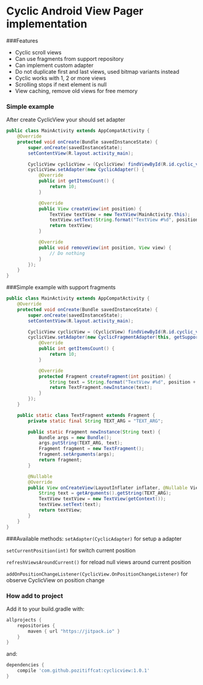 # Cyclic Android View Pager implementation

###Features
- Cyclic scroll views
- Can use fragments from support repository
- Can implement custom adapter
- Do not duplicate first and last views, used bitmap variants instead
- Cyclic works with 1, 2 or more views
- Scrolling stops if next element is null
- View caching, remove old views for free memory

### Simple example
After create CyclicView your should set adapter

```java
public class MainActivity extends AppCompatActivity {
    @Override
    protected void onCreate(Bundle savedInstanceState) {
        super.onCreate(savedInstanceState);
        setContentView(R.layout.activity_main);

        CyclicView cyclicView = (CyclicView) findViewById(R.id.cyclic_view);
        cyclicView.setAdapter(new CyclicAdapter() {
            @Override
            public int getItemsCount() {
                return 10;
            }

            @Override
            public View createView(int position) {
                TextView textView = new TextView(MainActivity.this);
                textView.setText(String.format("TextView #%d", position + 1));
                return textView;
            }

            @Override
            public void removeView(int position, View view) {
                // Do nothing
            }
        });
    }
}
```
###Simple example with support fragments

```java
public class MainActivity extends AppCompatActivity {
    @Override
    protected void onCreate(Bundle savedInstanceState) {
        super.onCreate(savedInstanceState);
        setContentView(R.layout.activity_main);

        CyclicView cyclicView = (CyclicView) findViewById(R.id.cyclic_view);
        cyclicView.setAdapter(new CyclicFragmentAdapter(this, getSupportFragmentManager()) {
            @Override
            public int getItemsCount() {
                return 10;
            }

            @Override
            protected Fragment createFragment(int position) {
                String text = String.format("TextView #%d", position + 1);
                return TextFragment.newInstance(text);
            }
        });
    }

    public static class TextFragment extends Fragment {
        private static final String TEXT_ARG = "TEXT_ARG";

        public static Fragment newInstance(String text) {
            Bundle args = new Bundle();
            args.putString(TEXT_ARG, text);
            Fragment fragment = new TextFragment();
            fragment.setArguments(args);
            return fragment;
        }

        @Nullable
        @Override
        public View onCreateView(LayoutInflater inflater, @Nullable ViewGroup container, @Nullable Bundle savedInstanceState) {
            String text = getArguments().getString(TEXT_ARG);
            TextView textView = new TextView(getContext());
            textView.setText(text);
            return textView;
        }
    }
}
```
###Available methods: 
`setAdapter(CyclicAdapter)` for setup a adapter 

`setCurrentPosition(int)` for switch current position 

`refreshViewsAroundCurrent()` for reload null views around current position 

`addOnPositionChangeListener(CyclicView.OnPositionChangeListener)` for observe CyclicView on position change 


### How add to project
Add it to your build.gradle with:

```gradle
allprojects {
    repositories {
        maven { url "https://jitpack.io" }
    }
}
```
and:
```gradle
dependencies {
    compile 'com.github.pozitiffcat:cyclicview:1.0.1'
}
```



